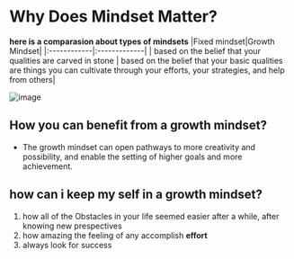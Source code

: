 # Why Does Mindset Matter?

**here is a comparasion about types of mindsets**
 |Fixed mindset|Growth Mindset|
 |:------------|:-------------|
 | based on the belief that your qualities are carved in stone | based on the belief that your basic qualities are things you can cultivate through your efforts, your strategies, and help from others|

![image]( https://drapari.com/wp-content/uploads/2019/09/Fixed-vs-Growth.jpg)

## How you can benefit from a growth mindset?

- The growth mindset can open pathways to more creativity and possibility, and enable the setting of higher goals and more achievement.

## how can i keep my self in a growth mindset?
1. how all of the Obstacles in your life seemed easier after a while, after knowing new prespectives 
2. how amazing the feeling of any accomplish **effort** 
3. always look for success 
